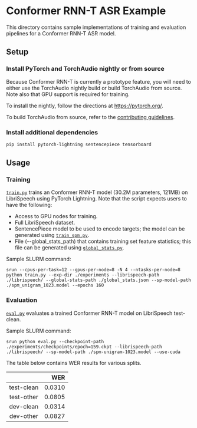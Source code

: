 # Conformer RNN-T ASR Example

This directory contains sample implementations of training and evaluation pipelines for a Conformer RNN-T ASR model.

## Setup
### Install PyTorch and TorchAudio nightly or from source
Because Conformer RNN-T is currently a prototype feature, you will need to either use the TorchAudio nightly build or build TorchAudio from source. Note also that GPU support is required for training.

To install the nightly, follow the directions at <https://pytorch.org/>.

To build TorchAudio from source, refer to the [contributing guidelines](https://github.com/pytorch/audio/blob/main/CONTRIBUTING.md).

### Install additional dependencies
```bash
pip install pytorch-lightning sentencepiece tensorboard
```

## Usage

### Training

[`train.py`](./train.py) trains an Conformer RNN-T model (30.2M parameters, 121MB) on LibriSpeech using PyTorch Lightning. Note that the script expects users to have the following:
- Access to GPU nodes for training.
- Full LibriSpeech dataset.
- SentencePiece model to be used to encode targets; the model can be generated using [`train_spm.py`](./train_spm.py).
- File (--global_stats_path) that contains training set feature statistics; this file can be generated using [`global_stats.py`](../emformer_rnnt/global_stats.py).

Sample SLURM command:
```
srun --cpus-per-task=12 --gpus-per-node=8 -N 4 --ntasks-per-node=8 python train.py --exp-dir ./experiments --librispeech-path ./librispeech/ --global-stats-path ./global_stats.json --sp-model-path ./spm_unigram_1023.model --epochs 160
```

### Evaluation

[`eval.py`](./eval.py) evaluates a trained Conformer RNN-T model on LibriSpeech test-clean.

Sample SLURM command:
```
srun python eval.py --checkpoint-path ./experiments/checkpoints/epoch=159.ckpt --librispeech-path ./librispeech/ --sp-model-path ./spm-unigram-1023.model --use-cuda
```

The table below contains WER results for various splits.

|                     |          WER |
|:-------------------:|-------------:|
| test-clean          |       0.0310 |
| test-other          |       0.0805 |
| dev-clean           |       0.0314 |
| dev-other           |       0.0827 |

